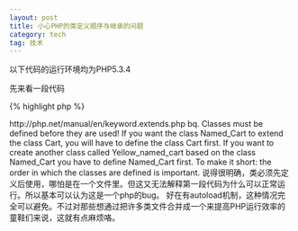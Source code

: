 ```yaml
---
layout: post
title: 小心PHP的类定义顺序与继承的问题
category: tech
tag: 技术
---
```


以下代码的运行环境均为PHP5.3.4

先来看一段代码

{% highlight php %}
<?php
class A extends B {}
class B {}
{% endhighlight %}

代码很简单，也可以正常运行。看起来PHP的类定义与顺序无关。

再来看下面一段代码

{% highlight php %}
<?php
class A extends B {}
class B extends C {}
class C {}
{% endhighlight %}

猜猜结果会怎样？有点出乎意料，代码报Fatal Error。

这就奇怪了，上一段代码也是在后面声明的类B，正常。多了一层继承关系后，就报错了，错误信息是"Fatal Error: class 'B' not found "。 这又不能理解了，为什么会说找不到类B呢。

再来尝试一下新的组合

{% highlight php %}
<?php
class A extends B {}
class C {}
class B extends C {}
{% endhighlight %}

好了，又正常了。

再来尝试一下namespace

{% highlight php %}
<?php
namespace A {
	class A extends \B\B {}
}

namespace B {
	class B extends \C\C{}
}

namespace C {
	class C {}
}
{% endhighlight %}

结果跟不是用ns是一样的。

这种时候，只能看看官方是怎么说的了 <a href="http://php.net/manual/en/keyword.extends.php">http://php.net/manual/en/keyword.extends.php</a>

bq. Classes must be defined before they are used! If you want the class Named_Cart to extend the class Cart, you will have to define the class Cart first. If you want to create another class called Yellow_named_cart based on the class Named_Cart you have to define Named_Cart first. To make it short: the order in which the classes are defined is important.

说得很明确，类必须先定义后使用，哪怕是在一个文件里。但这又无法解释第一段代码为什么可以正常运行。所以基本可以认为这是一个php的bug。

好在有autoload机制，这种情况完全可以避免。不过对那些想通过把许多类文件合并成一个来提高PHP运行效率的童鞋们来说，这就有点麻烦咯。
